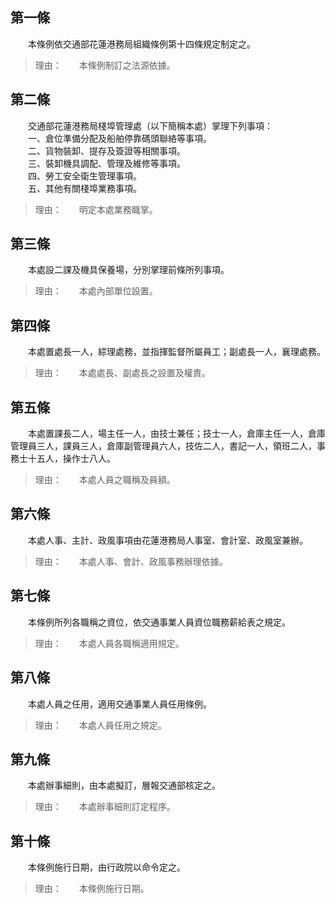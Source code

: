 第一條 
-------
　　本條例依交通部花蓮港務局組織條例第十四條規定制定之。  
> 理由：　　本條例制訂之法源依據。



第二條 
-------
　　交通部花蓮港務局棧埠管理處（以下簡稱本處）掌理下列事項：  
　　一、倉位準備分配及船舶停靠碼頭聯絡等事項。  
　　二、貨物裝卸、提存及簽證等相關事項。  
　　三、裝卸機具調配、管理及維修等事項。  
　　四、勞工安全衛生管理事項。  
　　五、其他有關棧埠業務事項。  
> 理由：　　明定本處業務職掌。



第三條 
-------
　　本處設二課及機具保養場，分別掌理前條所列事項。  
> 理由：　　本處內部單位設置。



第四條 
-------
　　本處置處長一人，綜理處務，並指揮監督所屬員工；副處長一人，襄理處務。  
> 理由：　　本處處長、副處長之設置及權責。



第五條 
-------
　　本處置課長二人，場主任一人，由技士兼任；技士一人，倉庫主任一人，倉庫管理員三人，課員三人，倉庫副管理員六人，技佐二人，書記一人，領班二人，事務士十五人，操作士八人。  
> 理由：　　本處人員之職稱及員額。



第六條 
-------
　　本處人事、主計、政風事項由花蓮港務局人事室、會計室、政風室兼辦。  
> 理由：　　本處人事、會計、政風事務辦理依據。



第七條 
-------
　　本條例所列各職稱之資位，依交通事業人員資位職務薪給表之規定。  
> 理由：　　本處人員各職稱適用規定。



第八條 
-------
　　本處人員之任用，適用交通事業人員任用條例。  
> 理由：　　本處人員任用之規定。



第九條 
-------
　　本處辦事細則，由本處擬訂，層報交通部核定之。  
> 理由：　　本處辦事細則訂定程序。



第十條 
-------
　　本條例施行日期，由行政院以命令定之。  
> 理由：　　本條例施行日期。